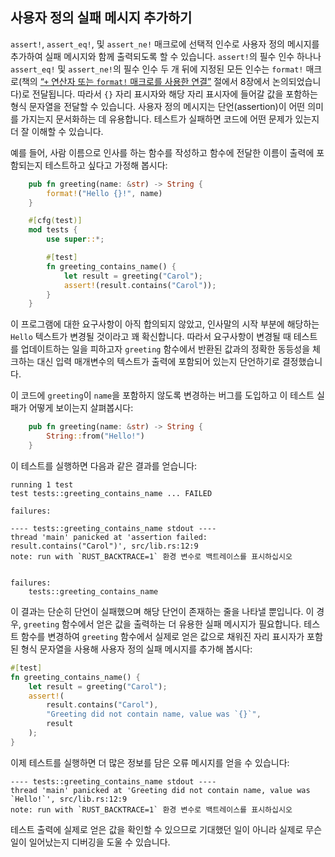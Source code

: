 ## 사용자 정의 실패 메시지 추가하기

`assert!`, `assert_eq!`, 및 `assert_ne!` 매크로에 선택적 인수로 사용자 정의 메시지를 추가하여 실패 메시지와 함께 출력되도록 할 수 있습니다. `assert!`의 필수 인수 하나나 `assert_eq!` 및 `assert_ne!`의 필수 인수 두 개 뒤에 지정된 모든 인수는 `format!` 매크로(책의 [“`+` 연산자 또는 `format!` 매크로를 사용한 연결”](https://doc.rust-lang.org/stable/book/ch08-02-strings.html#concatenation-with-the--operator-or-the-format-macro) 절에서 8장에서 논의되었습니다)로 전달됩니다. 따라서 `{}` 자리 표시자와 해당 자리 표시자에 들어갈 값을 포함하는 형식 문자열을 전달할 수 있습니다. 사용자 정의 메시지는 단언(assertion)이 어떤 의미를 가지는지 문서화하는 데 유용합니다. 테스트가 실패하면 코드에 어떤 문제가 있는지 더 잘 이해할 수 있습니다.

예를 들어, 사람 이름으로 인사를 하는 함수를 작성하고 함수에 전달한 이름이 출력에 포함되는지 테스트하고 싶다고 가정해 봅시다:

```rust
    pub fn greeting(name: &str) -> String {
        format!("Hello {}!", name)
    }

    #[cfg(test)]
    mod tests {
        use super::*;

        #[test]
        fn greeting_contains_name() {
            let result = greeting("Carol");
            assert!(result.contains("Carol"));
        }
    }
```

이 프로그램에 대한 요구사항이 아직 합의되지 않았고, 인사말의 시작 부분에 해당하는 `Hello` 텍스트가 변경될 것이라고 꽤 확신합니다. 따라서 요구사항이 변경될 때 테스트를 업데이트하는 일을 피하고자 `greeting` 함수에서 반환된 값과의 정확한 동등성을 체크하는 대신 입력 매개변수의 텍스트가 출력에 포함되어 있는지 단언하기로 결정했습니다.

이 코드에 `greeting`이 `name`을 포함하지 않도록 변경하는 버그를 도입하고 이 테스트 실패가 어떻게 보이는지 살펴봅시다:

```rust
    pub fn greeting(name: &str) -> String {
        String::from("Hello!")
    }
```

이 테스트를 실행하면 다음과 같은 결과를 얻습니다:

```text
running 1 test
test tests::greeting_contains_name ... FAILED

failures:

---- tests::greeting_contains_name stdout ----
thread 'main' panicked at 'assertion failed: result.contains("Carol")', src/lib.rs:12:9
note: run with `RUST_BACKTRACE=1` 환경 변수로 백트레이스를 표시하십시오


failures:
    tests::greeting_contains_name
```

이 결과는 단순히 단언이 실패했으며 해당 단언이 존재하는 줄을 나타낼 뿐입니다. 이 경우, `greeting` 함수에서 얻은 값을 출력하는 더 유용한 실패 메시지가 필요합니다. 테스트 함수를 변경하여 `greeting` 함수에서 실제로 얻은 값으로 채워진 자리 표시자가 포함된 형식 문자열을 사용해 사용자 정의 실패 메시지를 추가해 봅시다:

```rust
#[test]
fn greeting_contains_name() {
    let result = greeting("Carol");
    assert!(
        result.contains("Carol"),
        "Greeting did not contain name, value was `{}`",
        result
    );
}
```

이제 테스트를 실행하면 더 많은 정보를 담은 오류 메시지를 얻을 수 있습니다:

```text
---- tests::greeting_contains_name stdout ----
thread 'main' panicked at 'Greeting did not contain name, value was `Hello!`', src/lib.rs:12:9
note: run with `RUST_BACKTRACE=1` 환경 변수로 백트레이스를 표시하십시오
```

테스트 출력에 실제로 얻은 값을 확인할 수 있으므로 기대했던 일이 아니라 실제로 무슨 일이 일어났는지 디버깅을 도울 수 있습니다.